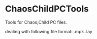 # ChaosChildPCTools

Tools for Chaos;Child PC files.

dealing with following file format:
 .mpk
 .lay
 